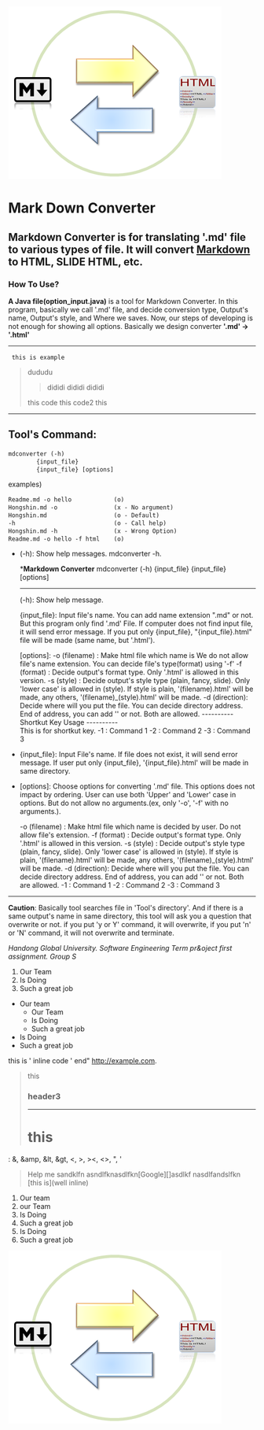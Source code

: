 ![logo](Logo2.png)

Mark Down Converter
===========
**Markdown Converter** is for translating '.md' file to various types of file. It will convert [Markdown][1] to HTML, SLIDE HTML, etc.
--------
### How To Use?
__A Java file(option_input.java)__ is a tool for Markdown Converter.
In this program, basically we call '.md' file, and decide conversion type, Output's name, Output's style, and Where we saves. Now, our steps of developing is not enough for showing all options. Basically we design converter **'.md' -> '.html'**
- - - -

     this is example

> dududu
> > dididi
> > dididi
> dididi
>
>	this code
>	this code2
this

*******
## Tool's Command:

	mdconverter (-h) 
		    {input_file}
		    {input_file} [options]

examples)

	Readme.md -o hello            (o)
	Hongshin.md -o                (x - No argument)
	Hongshin.md                   (o - Default)
	-h                            (o - Call help)
	Hongshin.md -h                (x - Wrong Option)
	Readme.md -o hello -f html    (o)

* (-h): Show help messages. mdconverter -h.

	***********Markdown Converter**********
	mdconverter (-h)
		    {input_file}
		    {input_file} [options]      
	***************************************
	(-h): Show help message.

	{input_file}: Input file's name. You can add name extension ".md" or not. But this program only find '.md' File.
		      If computer does not find input file, it will send error message.
		      If you put only {input_file}, "{input_file}.html" file will be made (same name, but '.html').

	[options]: 
		-o  (filename) : Make html file which name is
				 We do not allow file's name extension. You can decide file's type(format) using '-f'
		-f  (format)   : Decide output's format type. Only '.html' is allowed in this version.
		-s  (style)    : Decide output's style type (plain, fancy, slide). Only 'lower case' is allowed in (style). 
				 If style is plain, '(filename).html' will be made, any others,
				'(filename)_(style).html' will be made.
		-d  (direction): Decide where will you put the file. You can decide directory address.
				 End of address, you can add '\' or not. Both are allowed.
	       ---------- Shortkut Key Usage ----------           
	       This is for shortkut key.
		-1 : Command 1 
		-2 : Command 2
		-3 : Command 3

* {input_file}: Input File's name. If file does not exist, it will send error message. If user put only {input_file}, '{input_file}.html' will be made in same directory.
* [options]: Choose options for converting '.md' file. This options does not impact by ordering. User can use both 'Upper' and 'Lower' case in options. But do not allow no arguments.(ex, only '-o', '-f' with no arguments.).

	-o   (filename) : Make html file which name is decided by user. Do not allow file's extension.
	-f   (format)   : Decide output's format type. Only '.html' is allowed in this version.
	-s   (style)    : Decide output's style type (plain, fancy, slide). Only 'lower case' is allowed in (style).
			  If style is plain, '(filename).html' will be made, any others, 
			  '(filename)_(style).html' will be made.
	-d   (direction): Decide where will you put the file. You can decide directory address.
			  End of address, you can add '\' or not. Both are allowed.
	-1              : Command 1
	-2              : Command 2
	-3              : Command 3

----------
__Caution__: Basically tool searches file in 'Tool's directory'. And if there is a same output's name in same directory, this tool will ask you a question that overwrite or not. if you put 'y or Y' command, it will overwrite, if you put 'n' or 'N' command, it will not overwrite and terminate. 
 
_Handong Global University.
Software Engineering Term pr&oject first assignment.
Group S_

1. Our Team
2. Is Doing
3. Such a great job

* Our team
  * Our Team
  * Is Doing
  * Such a great job
* Is Doing
* Such a great job

this is  ' inline code ' end\" <http://example.com>.

> this
> ### header3
> **********
> [id]: /path/one/
>
> this
> ====


: &, &amp, &lt, &gt, <, >,  ><, <>, ", '

> Help me sandklfn
asndlfknasdlfkn[Google][]asdlkf
nasdlfandslfkn [this is](well inline)

1. Our team
  1. our Team
  2. Is Doing
  3. Such a great job
2. Is Doing
3. Such a great job

![logo][2]

 
  [1]: http://daringfireball.net/projects/markdown/
  [2]: Logo2.png
